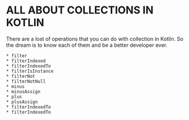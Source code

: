 # ALL ABOUT COLLECTIONS IN KOTLIN
There are a lost of operations that you can do with collection in Kotlin. 
So the dream is to know each of them and be a better developer ever.


    * filter
    * filterIndexed
    * filterIndexedTo
    * filterIsInstance
    * filterNot
    * filterNotNull
    * minus
    * minusAssign
    * plus
    * plusAssign
    * filterIndexedTo
    * filterIndexedTo
